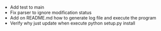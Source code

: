 - Add test to main
- Fix parser to ignore modification status
- Add on README.md how to generate log file and execute the program
- Verify why just update when execute python setup.py install
